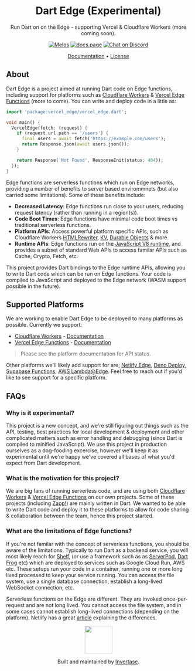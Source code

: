 <h1 align="center">Dart Edge (Experimental)</h1>
<p align="center">Run Dart on on the Edge - supporting Vercel & Cloudflare Workers (more coming soon).</p>

<p align="center">
  <a href="https://github.com/invertase/melos#readme-badge"><img src="https://img.shields.io/badge/maintained%20with-melos-f700ff.svg?style=flat-square" alt="Melos" /></a>
  <a href="https://docs.page"><img src="https://img.shields.io/badge/powered%20by-docs.page-34C4AC.svg?style=flat-square" alt="docs.page" /></a>
 <a href="https://invertase.link/discord">
   <img src="https://img.shields.io/discord/295953187817521152.svg?style=flat-square&colorA=7289da&label=Chat%20on%20Discord" alt="Chat on Discord">
 </a>
</p>

<p align="center">
  <a href="#">Documentation</a> &bull;
  <a href="https://github.com/invertase/dart_workers/LICENSE">License</a>
</p>

## About

Dart Edge is a project aimed at running Dart code on Edge functions, including support for platforms such as [Cloudflare Workers](https://workers.cloudflare.com/) & [Vercel Edge Functions](https://vercel.com/features/edge-functions) (more to come). You can write and deploy code in a little as:

```dart
import 'package:vercel_edge/vercel_edge.dart';

void main() {
  VercelEdge(fetch: (request) {
    if (request.url.path == '/users') {
      final users = await fetch('https://example.com/users');
      return Response.json(await users.json());
    }

    return Response('Not Found', ResponseInit(status: 404));
  });
}
```

Edge functions are serverless functions which run on Edge networks, providing a number of benefits to server based envirommnets (but also carried some limitations). Some of these benefits include:

- **Decreased Latency**: Edge functions run close to your users, reducing request latency (rather than running in a region(s)).
- **Code Boot Times**: Edge functions have minimal code boot times vs traditional serverless functions.
- **Platform APIs**: Access powerful platform specific APIs, such as Cloudflare Workers [HTMLRewriter](https://developers.cloudflare.com/workers/runtime-apis/html-rewriter/), [KV](https://developers.cloudflare.com/workers/runtime-apis/kv/),
  [Durable Objects](https://developers.cloudflare.com/workers/runtime-apis/durable-objects/) & more.
- **Runtime APIs**: Edge functions run on the [JavaScript V8 runtime](https://developers.google.com/apps-script/guides/v8-runtime), and provides a subset of standard Web APIs to access familar APIs such as Cache, Crypto, Fetch, etc.

This project provides Dart bindings to the Edge runtime APIs, allowing you to write Dart code which can be run on Edge functions. Your code is compiled to JavaScript and deployed to the Edge network (WASM support possible in the future).

## Supported Platforms

We are working to enable Dart Edge to be deployed to many platforms as possible. Currently we support:

- [Cloudflare Workers](https://workers.cloudflare.com/) - [Documentation](#)
- [Vercel Edge Functions](https://vercel.com/features/edge-functions) - [Documentation](#)

> Please see the platform documentation for API status.

Other platforms we'll likely add support for are; [Netlify Edge](https://www.netlify.com/products/edge/), [Deno Deploy](https://deno.com/deploy), [Supabase Functions](https://supabase.com/edge-functions), [AWS Lambda@Edge](https://aws.amazon.com/lambda/edge/). Feel free to reach out if you'd like to see support for a specific platform.

## FAQs

### Why is it experimental?

This project is a new concept, and we're still figuring out things such as the API, testing, best practices for local development & deployment and other complicated matters such as error handling and debugging (since Dart is compiled to minified JavaScript). We use this project in production ourselves as a dog-fooding excercise, however we'll keep it as experimental until we're happy we've covered all bases of what you'd expect from Dart development.

### What is the motivation for this project?

We are big fans of running serverless code, and are using both [Cloudflare Workers](https://workers.cloudflare.com/) & [Vercel Edge Functions](https://vercel.com/features/edge-functions) on our own projects. Some of these projects (including [Zapp!](https://zapp.run/)) are mainly written in Dart. We wanted to be able to write Dart code and deploy it to these platforms to allow for code sharing & collaboration between the team, hence this project started.

### What are the limitations of Edge functions?

If you're not familar with the concept of serverless functions, you should be aware of the limitations. Typically to run Dart as a backend service, you will most likely reach for [Shelf](https://github.com/dart-lang/shelf), (or use a framework such as as [ServerPod](https://serverpod.dev/), [Dart Frog](https://dartfrog.vgv.dev/) etc) which are deployed to services such as Google Cloud Run, AWS etc. These setups run your code in a container, running one or more long lived processed to keep your service running. You can access the file system, use a single database connection, establish a long-lived WebSocket connection, etc.

Serverless functions on the Edge are different. They are invoked once-per-request and are not long lived. You cannot access the file system, and in some cases cannot establish long-lived connections (depending on the platform). Netlify
has a great [article](https://www.netlify.com/blog/edge-functions-explained/) explaining the differences.

<p align="center">
  <a href="https://invertase.io/?utm_source=readme&utm_medium=footer&utm_campaign=edge">
    <img width="75px" src="https://static.invertase.io/assets/invertase/invertase-rounded-avatar.png">
  </a>
  <p align="center">
    Built and maintained by <a href="https://invertase.io/?utm_source=readme&utm_medium=footer&utm_campaign=edge">Invertase</a>.
  </p>
</p>
